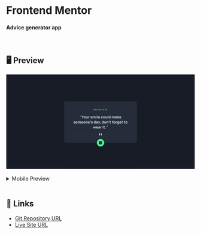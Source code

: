 # Frontend Mentor
#### Advice generator app

<br>

## 🖥 Preview
![](src/images/screenshot.jpg)

<details markdown="1">
<summary>Mobile Preview</summary>

<img style="height: 600px" src="src/images/screenshot2.jpg">

</details>

<br>

## 📎 Links
- [Git Repository URL](https://github.com/kyungeun-j/frontend-mentor-challenges/tree/master/3-column-preview-card-component)
- [Live Site URL](https://kyungeun-j.github.io/frontend-mentor-challenges/3-column-preview-card-component/)